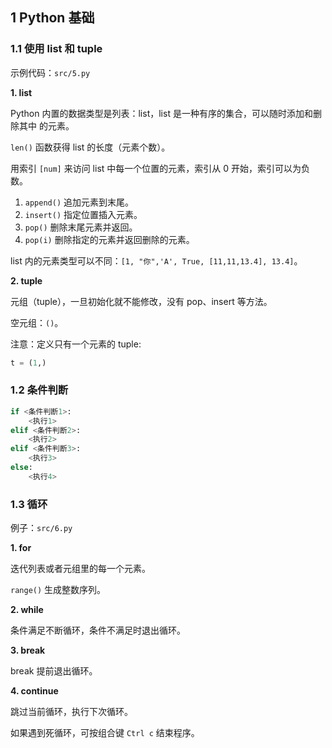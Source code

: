 ## 1 Python 基础

### 1.1 使用 list 和 tuple

示例代码：`src/5.py`

**1. list**

Python 内置的数据类型是列表：list，list 是一种有序的集合，可以随时添加和删除其中
的元素。

`len()` 函数获得 list 的长度（元素个数）。

用索引 `[num]` 来访问 list 中每一个位置的元素，索引从 0 开始，索引可以为负数。

1. `append()` 追加元素到末尾。
2. `insert()` 指定位置插入元素。
3. `pop()` 删除末尾元素并返回。
4. `pop(i)` 删除指定的元素并返回删除的元素。

list 内的元素类型可以不同：`[1, "你",'A', True, [11,11,13.4], 13.4]`。

**2. tuple**

元组（tuple），一旦初始化就不能修改，没有 pop、insert 等方法。

空元组：`()`。

注意：定义只有一个元素的 tuple:

```py
t = (1,)
```

### 1.2 条件判断

```py
if <条件判断1>:
    <执行1>
elif <条件判断2>:
    <执行2>
elif <条件判断3>:
    <执行3>
else:
    <执行4>
```

### 1.3 循环

例子：`src/6.py`

**1. for**

迭代列表或者元组里的每一个元素。

`range()` 生成整数序列。

**2. while**

条件满足不断循环，条件不满足时退出循环。

**3. break**

break 提前退出循环。

**4. continue**

跳过当前循环，执行下次循环。

如果遇到死循环，可按组合键 `Ctrl c` 结束程序。
